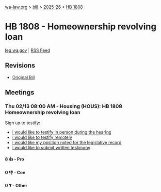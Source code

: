 [wa-law.org](/) > [bill](/bill/) > [2025-26](/bill/2025-26/) > [HB 1808](/bill/2025-26/hb/1808/)

# HB 1808 - Homeownership revolving loan
[leg.wa.gov](https://app.leg.wa.gov/billsummary?BillNumber=1808&Year=2025&Initiative=false) | [RSS Feed](./rss.xml)

## Revisions
* [Original Bill](1/)

## Meetings
### Thu 02/13 08:00 AM - Housing (HOUS): HB 1808 Homeownership revolving loan
Sign up to testify:
* [I would like to testify in person during the hearing](https://app.leg.wa.gov/csi/Testifier/Add?chamber=House&mId=32749&aId=163189&caId=25626&tId=1)
* [I would like to testify remotely](https://app.leg.wa.gov/csi/Testifier/Add?chamber=House&mId=32749&aId=163189&caId=25626&tId=2)
* [I would like my position noted for the legislative record](https://app.leg.wa.gov/csi/Testifier/Add?chamber=House&mId=32749&aId=163189&caId=25626&tId=3)
* [I would like to submit written testimony](https://app.leg.wa.gov/csi/Testifier/Add?chamber=House&mId=32749&aId=163189&caId=25626&tId=4)

#### 8 👍 - Pro

#### 0 👎 - Con

#### 0 ❓ - Other
